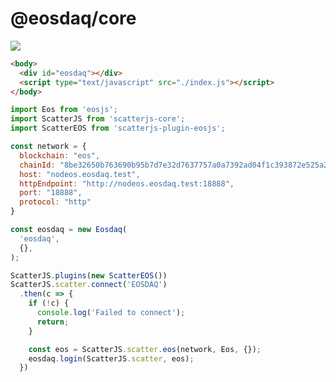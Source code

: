 # @eosdaq/core

[![](https://img.shields.io/npm/v/npm.svg?style=flat-square)](https://www.npmjs.com/package/@eosdaq/core)

```html
<body>
  <div id="eosdaq"></div>
  <script type="text/javascript" src="./index.js"></script>
</body>
```

```javascript
import Eos from 'eosjs';
import ScatterJS from 'scatterjs-core';
import ScatterEOS from 'scatterjs-plugin-eosjs';

const network = {
  blockchain: "eos",
  chainId: "8be32650b763690b95b7d7e32d7637757a0a7392ad04f1c393872e525a2ce82b",
  host: "nodeos.eosdaq.test",
  httpEndpoint: "http://nodeos.eosdaq.test:18888",
  port: "18888",
  protocol: "http"
}

const eosdaq = new Eosdaq(
  'eosdaq',
  {},
);

ScatterJS.plugins(new ScatterEOS())
ScatterJS.scatter.connect('EOSDAQ')
  .then(c => {
    if (!c) {
      console.log('Failed to connect');
      return;
    }

    const eos = ScatterJS.scatter.eos(network, Eos, {});
    eosdaq.login(ScatterJS.scatter, eos);
  })
```